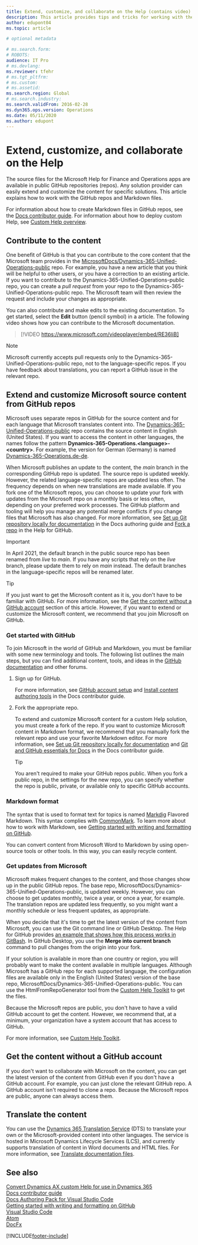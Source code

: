 ```yaml
---
title: Extend, customize, and collaborate on the Help (contains video)
description: This article provides tips and tricks for working with the GitHub repos and Markdown files for Finance and Operations apps.
author: edupont04
ms.topic: article

# optional metadata

# ms.search.form: 
# ROBOTS: 
audience: IT Pro
# ms.devlang: 
ms.reviewer: tfehr
# ms.tgt_pltfrm: 
# ms.custom: 
# ms.assetid: 
ms.search.region: Global
# ms.search.industry: 
ms.search.validFrom: 2016-02-28
ms.dyn365.ops.version: Operations
ms.date: 05/11/2020
ms.author: edupont
---
```


# Extend, customize, and collaborate on the Help

The source files for the Microsoft Help for Finance and Operations apps are available in public GitHub repositories (repos). Any solution provider can easily extend and customize the content for specific solutions. This article explains how to work with the GitHub repos and Markdown files.

For information about how to create Markdown files in GitHub repos, see the [Docs contributor guide](/contribute/). For information about how to deploy custom Help, see [Custom Help overview](custom-help-overview.md).

## Contribute to the content

One benefit of GitHub is that you can contribute to the core content that the Microsoft team provides in the [MicrosoftDocs/Dynamics-365-Unified-Operations-public](https://github.com/MicrosoftDocs/Dynamics-365-Unified-Operations-public) repo. For example, you have a new article that you think will be helpful to other users, or you have a correction to an existing article. If you want to contribute to the Dynamics-365-Unified-Operations-public repo, you can create a *pull request* from your repo to the Dynamics-365-Unified-Operations-public repo. The Microsoft team will then review the request and include your changes as appropriate.

You can also contribute and make edits to the existing documentation. To get started, select the **Edit** button (pencil symbol) in a article. The following video shows how you can contribute to the Microsoft documentation.

> [!VIDEO https://www.microsoft.com/videoplayer/embed/RE36liB]

> [!NOTE]
> Microsoft currently accepts pull requests only to the Dynamics-365-Unified-Operations-public repo, not to the language-specific repos. If you have feedback about translations, you can report a GitHub issue in the relevant repo.

## Extend and customize Microsoft source content from GitHub repos

Microsoft uses separate repos in GitHub for the source content and for each language that Microsoft translates content into. The [Dynamics-365-Unified-Operations-public](https://github.com/MicrosoftDocs/Dynamics-365-Unified-Operations-public) repo contains the source content in English (United States). If you want to access the content in other languages, the names follow the pattern **Dynamics-365-Operations.\<language\>-\<country\>**. For example, the version for German (Germany) is named [Dynamics-365-Operations.de-de](https://github.com/MicrosoftDocs/Dynamics-365-Operations.de-de).

When Microsoft publishes an update to the content, the *main* branch in the corresponding GitHub repo is updated. The source repo is updated weekly. However, the related language-specific repos are updated less often. The frequency depends on when new translations are made available. If you fork one of the Microsoft repos, you can choose to update your fork with updates from the Microsoft repo on a monthly basis or less often, depending on your preferred work processes. The GitHub platform and tooling will help you manage any potential merge conflicts if you change files that Microsoft has also changed. For more information, see [Set up Git repository locally for documentation](/contribute/get-started-setup-local) in the Docs authoring guide and [Fork a repo](https://help.github.com/articles/fork-a-repo/) in the Help for GitHub.

> [!IMPORTANT]
> In April 2021, the default branch in the public source repo has been renamed from *live* to *main*. If you have any scripts that rely on the *live* branch, please update them to rely on *main* instead. The default branches in the language-specific repos will be renamed later.

> [!TIP]
> If you just want to get the Microsoft content as it is, you don't have to be familiar with GitHub. For more information, see the [Get the content without a GitHub account](#get-the-content-without-a-github-account) section of this article. However, if you want to extend or customize the Microsoft content, we recommend that you join Microsoft on GitHub.

<!--For guidance about what the Microsoft-provided content is all about, see [User Assistance Model](../user-assistance.md).-->

### Get started with GitHub

To join Microsoft in the world of GitHub and Markdown, you must be familiar with some new terminology and tools. The following list outlines the main steps, but you can find additional content, tools, and ideas in the [GitHub documentation](https://help.github.com/en/github) and other forums.

1. Sign up for GitHub.

    For more information, see [GitHub account setup](/contribute/get-started-setup-github) and [Install content authoring tools](/contribute/get-started-setup-tools) in the Docs contributor guide.

2. Fork the appropriate repo.

    To extend and customize Microsoft content for a custom Help solution, you must create a fork of the repo. If you want to customize Microsoft content in Markdown format, we recommend that you manually fork the relevant repo and use your favorite Markdown editor. For more information, see [Set up Git repository locally for documentation](/contribute/get-started-setup-local) and [Git and GitHub essentials for Docs](/contribute/git-github-fundamentals) in the Docs contributor guide.

    > [!TIP]
    > You aren't required to make your GitHub repos public. When you fork a public repo, in the settings for the new repo, you can specify whether the repo is public, private, or available only to specific GitHub accounts.

### Markdown format

The syntax that is used to format text for topics is named [Markdig](https://github.com/lunet-io/markdig) Flavored Markdown. This syntax complies with [CommonMark](https://commonmark.org/). To learn more about how to work with Markdown, see [Getting started with writing and formatting on GitHub](https://help.github.com/articles/getting-started-with-writing-and-formatting-on-github/).

You can convert content from Microsoft Word to Markdown by using open-source tools or other tools. In this way, you can easily recycle content.


### Get updates from Microsoft

Microsoft makes frequent changes to the content, and those changes show up in the public GitHub repos. The base repo, MicrosoftDocs/Dynamics-365-Unified-Operations-public, is updated weekly. However, you can choose to get updates monthly, twice a year, or once a year, for example. The translation repos are updated less frequently, so you might want a monthly schedule or less frequent updates, as appropriate.  

When you decide that it's time to get the latest version of the content from Microsoft, you can use the Git command line or GitHub Desktop. The Help for GitHub provides [an example that shows how this process works in GitBash](https://help.github.com/en/articles/merging-an-upstream-repository-into-your-fork). In GitHub Desktop, you use the **Merge into current branch** command to pull changes from the origin into your fork.

If your solution is available in more than one country or region, you will probably want to make the content available in multiple languages. Although Microsoft has a GitHub repo for each supported language, the configuration files are available only in the English (United States) version of the base repo, MicrosoftDocs/Dynamics-365-Unified-Operations-public. You can use the HtmlFromRepoGenerator tool from the [Custom Help Toolkit](custom-help-toolkit.md) to get the files.

Because the Microsoft repos are public, you don't have to have a valid GitHub account to get the content. However, we recommend that, at a minimum, your organization have a system account that has access to GitHub.

For more information, see [Custom Help Toolkit](custom-help-toolkit.md).

## Get the content without a GitHub account

If you don't want to collaborate with Microsoft on the content, you can get the latest version of the content from GitHub even if you don't have a GitHub account. For example, you can just clone the relevant GitHub repo. A GitHub account isn't required to clone a repo. Because the Microsoft repos are public, anyone can always access them.

## Translate the content

You can use the [Dynamics 365 Translation Service](../lifecycle-services/translation-service-overview.md) (DTS) to translate your own or the Microsoft-provided content into other languages. The service is hosted in Microsoft Dynamics Lifecycle Services (LCS), and currently supports translation of content in Word documents and HTML files. For more information, see [Translate documentation files](../lifecycle-services/use-translation-service-ua.md).

## See also

[Convert Dynamics AX custom Help for use in Dynamics 365](migrate-dynamicsax2012.md)  
[Docs contributor guide](/contribute/)  
[Docs Authoring Pack for Visual Studio Code](/contribute/how-to-write-docs-auth-pack)  
[Getting started with writing and formatting on GitHub](https://help.github.com/articles/getting-started-with-writing-and-formatting-on-github/)  
[Visual Studio Code](https://code.visualstudio.com/)  
[Atom](https://atom.io/)  
[DocFx](https://dotnet.github.io/docfx/)


[!INCLUDE[footer-include](../../../includes/footer-banner.md)]
